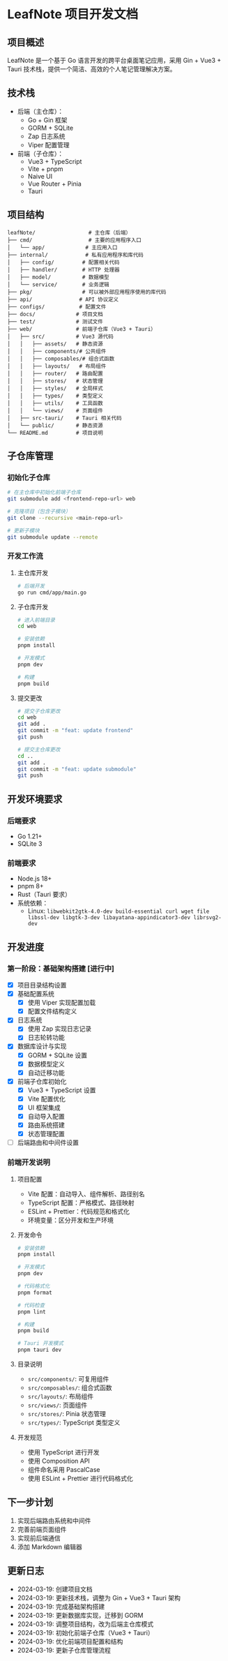 # LeafNote 项目开发文档

## 项目概述
LeafNote 是一个基于 Go 语言开发的跨平台桌面笔记应用，采用 Gin + Vue3 + Tauri 技术栈，提供一个简洁、高效的个人笔记管理解决方案。

## 技术栈
- 后端（主仓库）：
  - Go + Gin 框架
  - GORM + SQLite
  - Zap 日志系统
  - Viper 配置管理
- 前端（子仓库）：
  - Vue3 + TypeScript
  - Vite + pnpm
  - Naive UI
  - Vue Router + Pinia
  - Tauri

## 项目结构
```
leafNote/                 # 主仓库（后端）
├── cmd/                  # 主要的应用程序入口
│   └── app/             # 主应用入口
├── internal/            # 私有应用程序和库代码
│   ├── config/         # 配置相关代码
│   ├── handler/        # HTTP 处理器
│   ├── model/          # 数据模型
│   └── service/        # 业务逻辑
├── pkg/                # 可以被外部应用程序使用的库代码
├── api/               # API 协议定义
├── configs/           # 配置文件
├── docs/             # 项目文档
├── test/             # 测试文件
├── web/              # 前端子仓库（Vue3 + Tauri）
│   ├── src/          # Vue3 源代码
│   │   ├── assets/   # 静态资源
│   │   ├── components/# 公共组件
│   │   ├── composables/# 组合式函数
│   │   ├── layouts/   # 布局组件
│   │   ├── router/   # 路由配置
│   │   ├── stores/   # 状态管理
│   │   ├── styles/   # 全局样式
│   │   ├── types/    # 类型定义
│   │   ├── utils/    # 工具函数
│   │   └── views/    # 页面组件
│   ├── src-tauri/    # Tauri 相关代码
│   └── public/       # 静态资源
└── README.md         # 项目说明
```

## 子仓库管理

### 初始化子仓库
```bash
# 在主仓库中初始化前端子仓库
git submodule add <frontend-repo-url> web

# 克隆项目（包含子模块）
git clone --recursive <main-repo-url>

# 更新子模块
git submodule update --remote
```

### 开发工作流
1. 主仓库开发
   ```bash
   # 后端开发
   go run cmd/app/main.go
   ```

2. 子仓库开发
   ```bash
   # 进入前端目录
   cd web

   # 安装依赖
   pnpm install

   # 开发模式
   pnpm dev

   # 构建
   pnpm build
   ```

3. 提交更改
   ```bash
   # 提交子仓库更改
   cd web
   git add .
   git commit -m "feat: update frontend"
   git push

   # 提交主仓库更改
   cd ..
   git add .
   git commit -m "feat: update submodule"
   git push
   ```

## 开发环境要求

### 后端要求
- Go 1.21+
- SQLite 3

### 前端要求
- Node.js 18+
- pnpm 8+
- Rust（Tauri 要求）
- 系统依赖：
  - Linux: `libwebkit2gtk-4.0-dev build-essential curl wget file libssl-dev libgtk-3-dev libayatana-appindicator3-dev librsvg2-dev`

## 开发进度

### 第一阶段：基础架构搭建 [进行中]
- [x] 项目目录结构设置
- [x] 基础配置系统
  - [x] 使用 Viper 实现配置加载
  - [x] 配置文件结构定义
- [x] 日志系统
  - [x] 使用 Zap 实现日志记录
  - [x] 日志轮转功能
- [x] 数据库设计与实现
  - [x] GORM + SQLite 设置
  - [x] 数据模型定义
  - [x] 自动迁移功能
- [x] 前端子仓库初始化
  - [x] Vue3 + TypeScript 设置
  - [x] Vite 配置优化
  - [x] UI 框架集成
  - [x] 自动导入配置
  - [x] 路由系统搭建
  - [x] 状态管理配置
- [ ] 后端路由和中间件设置

### 前端开发说明

1. 项目配置
   - Vite 配置：自动导入、组件解析、路径别名
   - TypeScript 配置：严格模式、路径映射
   - ESLint + Prettier：代码规范和格式化
   - 环境变量：区分开发和生产环境

2. 开发命令
   ```bash
   # 安装依赖
   pnpm install

   # 开发模式
   pnpm dev

   # 代码格式化
   pnpm format

   # 代码检查
   pnpm lint

   # 构建
   pnpm build

   # Tauri 开发模式
   pnpm tauri dev
   ```

3. 目录说明
   - `src/components/`: 可复用组件
   - `src/composables/`: 组合式函数
   - `src/layouts/`: 布局组件
   - `src/views/`: 页面组件
   - `src/stores/`: Pinia 状态管理
   - `src/types/`: TypeScript 类型定义

4. 开发规范
   - 使用 TypeScript 进行开发
   - 使用 Composition API
   - 组件命名采用 PascalCase
   - 使用 ESLint + Prettier 进行代码格式化

## 下一步计划
1. 实现后端路由系统和中间件
2. 完善前端页面组件
3. 实现前后端通信
4. 添加 Markdown 编辑器

## 更新日志
- 2024-03-19: 创建项目文档
- 2024-03-19: 更新技术栈，调整为 Gin + Vue3 + Tauri 架构
- 2024-03-19: 完成基础架构搭建
- 2024-03-19: 更新数据库实现，迁移到 GORM
- 2024-03-19: 调整项目结构，改为后端主仓库模式
- 2024-03-19: 初始化前端子仓库（Vue3 + Tauri）
- 2024-03-19: 优化前端项目配置和结构
- 2024-03-19: 更新子仓库管理流程 